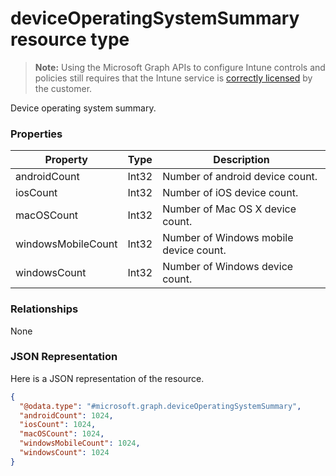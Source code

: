 ﻿# deviceOperatingSystemSummary resource type> **Note:** Using the Microsoft Graph APIs to configure Intune controls and policies still requires that the Intune service is [correctly licensed](https://www.microsoft.com/en-us/cloud-platform/microsoft-intune-pricing) by the customer.

Device operating system summary.
### Properties
|Property|Type|Description|
|---|---|---|
|androidCount|Int32|Number of android device count.|
|iosCount|Int32|Number of iOS device count.|
|macOSCount|Int32|Number of Mac OS X device count.|
|windowsMobileCount|Int32|Number of Windows mobile device count.|
|windowsCount|Int32|Number of Windows device count.|

### Relationships
None
### JSON Representation
Here is a JSON representation of the resource.
<!-- {
  "blockType": "resource",
  "keyProperty": "id",
  "@odata.type": "microsoft.graph.deviceOperatingSystemSummary"
}
-->
```json
{
  "@odata.type": "#microsoft.graph.deviceOperatingSystemSummary",
  "androidCount": 1024,
  "iosCount": 1024,
  "macOSCount": 1024,
  "windowsMobileCount": 1024,
  "windowsCount": 1024
}
```



